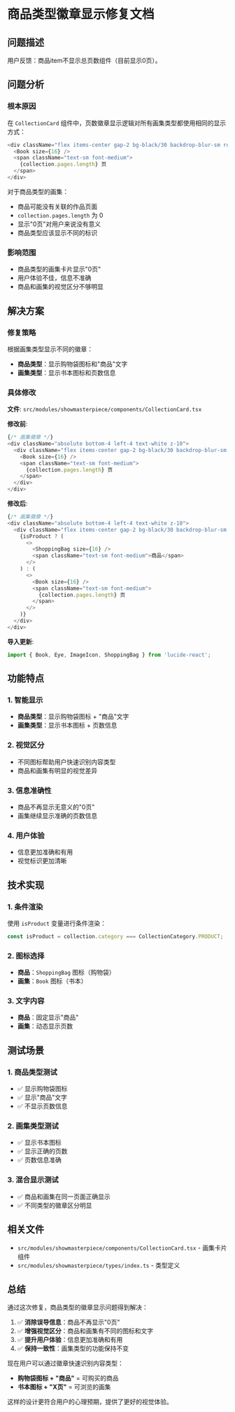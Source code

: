 # 商品类型徽章显示修复文档

## 问题描述

用户反馈：商品item不显示总页数组件（目前显示0页）。

## 问题分析

### 根本原因

在 `CollectionCard` 组件中，页数徽章显示逻辑对所有画集类型都使用相同的显示方式：

```typescript
<div className="flex items-center gap-2 bg-black/30 backdrop-blur-sm rounded-full px-3 py-1">
  <Book size={16} />
  <span className="text-sm font-medium">
    {collection.pages.length} 页
  </span>
</div>
```

对于商品类型的画集：
- 商品可能没有关联的作品页面
- `collection.pages.length` 为 0
- 显示"0页"对用户来说没有意义
- 商品类型应该显示不同的标识

### 影响范围

- 商品类型的画集卡片显示"0页"
- 用户体验不佳，信息不准确
- 商品和画集的视觉区分不够明显

## 解决方案

### 修复策略

根据画集类型显示不同的徽章：
- **商品类型**：显示购物袋图标和"商品"文字
- **画集类型**：显示书本图标和页数信息

### 具体修改

**文件**: `src/modules/showmasterpiece/components/CollectionCard.tsx`

**修改前**:
```typescript
{/* 画集徽章 */}
<div className="absolute bottom-4 left-4 text-white z-10">
  <div className="flex items-center gap-2 bg-black/30 backdrop-blur-sm rounded-full px-3 py-1">
    <Book size={16} />
    <span className="text-sm font-medium">
      {collection.pages.length} 页
    </span>
  </div>
</div>
```

**修改后**:
```typescript
{/* 画集徽章 */}
<div className="absolute bottom-4 left-4 text-white z-10">
  <div className="flex items-center gap-2 bg-black/30 backdrop-blur-sm rounded-full px-3 py-1">
    {isProduct ? (
      <>
        <ShoppingBag size={16} />
        <span className="text-sm font-medium">商品</span>
      </>
    ) : (
      <>
        <Book size={16} />
        <span className="text-sm font-medium">
          {collection.pages.length} 页
        </span>
      </>
    )}
  </div>
</div>
```

**导入更新**:
```typescript
import { Book, Eye, ImageIcon, ShoppingBag } from 'lucide-react';
```

## 功能特点

### 1. 智能显示
- **商品类型**：显示购物袋图标 + "商品"文字
- **画集类型**：显示书本图标 + 页数信息

### 2. 视觉区分
- 不同图标帮助用户快速识别内容类型
- 商品和画集有明显的视觉差异

### 3. 信息准确性
- 商品不再显示无意义的"0页"
- 画集继续显示准确的页数信息

### 4. 用户体验
- 信息更加准确和有用
- 视觉标识更加清晰

## 技术实现

### 1. 条件渲染
使用 `isProduct` 变量进行条件渲染：
```typescript
const isProduct = collection.category === CollectionCategory.PRODUCT;
```

### 2. 图标选择
- **商品**：`ShoppingBag` 图标（购物袋）
- **画集**：`Book` 图标（书本）

### 3. 文字内容
- **商品**：固定显示"商品"
- **画集**：动态显示页数

## 测试场景

### 1. 商品类型测试
- ✅ 显示购物袋图标
- ✅ 显示"商品"文字
- ✅ 不显示页数信息

### 2. 画集类型测试
- ✅ 显示书本图标
- ✅ 显示正确的页数
- ✅ 页数信息准确

### 3. 混合显示测试
- ✅ 商品和画集在同一页面正确显示
- ✅ 不同类型的徽章区分明显

## 相关文件

- `src/modules/showmasterpiece/components/CollectionCard.tsx` - 画集卡片组件
- `src/modules/showmasterpiece/types/index.ts` - 类型定义

## 总结

通过这次修复，商品类型的徽章显示问题得到解决：

1. ✅ **消除误导信息**：商品不再显示"0页"
2. ✅ **增强视觉区分**：商品和画集有不同的图标和文字
3. ✅ **提升用户体验**：信息更加准确和有用
4. ✅ **保持一致性**：画集类型的功能保持不变

现在用户可以通过徽章快速识别内容类型：
- **购物袋图标 + "商品"** = 可购买的商品
- **书本图标 + "X页"** = 可浏览的画集

这样的设计更符合用户的心理预期，提供了更好的视觉体验。 